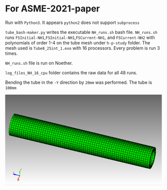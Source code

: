 # For ASME-2021-paper
Run with `Python3`. It appears `python2` does not support `subprocess`

`tube_bash-maker.py` writes the executable `NH_runs.sh` bash file. `NH_runs.sh` runs `FSInitial-NH1`,`FSInitial-NH1`,`FSCurrent-NH1`, and `FSCurrent-NH2` with polynomials of order 1-4 on the tube mesh under `h-p-study` folder. The mesh used is `Tube8_25int_1.exo` with 16 processors. Every problem is run 3 times.

`NH_runs.sh` file is run on Noether.

`log_files_NH_16_cpu` folder contains the raw data for all 48 runs.

Bending the tube in the `-Y` direction by `20mm` was performed. The tube is `100mm`

![plot](Tube8_l_999_r_998.png)
